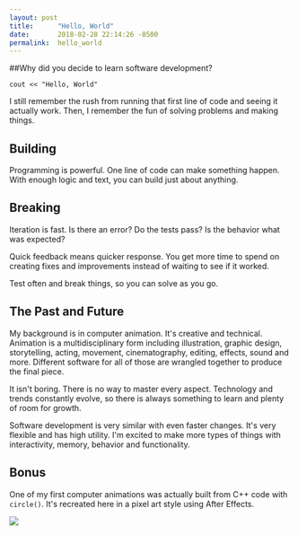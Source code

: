 ```yaml
---
layout: post
title:      "Hello, World"
date:       2018-02-28 22:14:26 -0500
permalink:  hello_world
---
```



##Why did you decide to learn software development?

`cout << "Hello, World"`

I still remember the rush from running that first line of code and seeing it actually work.  Then, I remember the fun of solving problems and making things.


## Building
Programming is powerful.  One line of code can make something happen.  With enough logic and text, you can build just about anything.  


## Breaking
Iteration is fast. Is there an error? Do the tests pass? Is the behavior what was expected?

Quick feedback means quicker response. You get more time to spend on creating fixes and improvements instead of waiting to see if it worked. 

Test often and break things, so you can solve as you go.


## The Past and Future
My background is in computer animation.  It's creative and technical.  Animation is a multidisciplinary form including illustration, graphic design, storytelling, acting, movement, cinematography, editing, effects, sound and more.  Different software for all of those are wrangled together to produce the final piece. 

It isn't boring. There is no way to master every aspect. Technology and trends constantly evolve, so there is always something to learn and plenty of room for growth.

Software development is very similar with even faster changes. It's very flexible and has high utility.  I'm excited to make more types of things with interactivity, memory, behavior and functionality. 

## Bonus

One of my first computer animations was actually built from C++ code with `circle()`.  It's recreated here in a pixel art style using After Effects.

![](https://lh3.googleusercontent.com/0gpa521JO8lA1sAjF_NAIrP9v9nrjYijsVu1a4wAwDGNUp4rJ4koxiCtSSPsLrqttw2kXP8qBnc0-Yg3dcZ7vsmVp5MXfX1biS4AVYa2LYWIMtUOgUUN0aC-u8tAjIEJLp8l_mN63Q=w2400)
